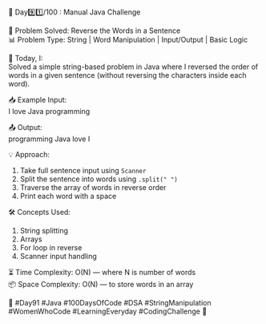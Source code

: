 🚀 Day9️⃣1️⃣/100 : Manual Java Challenge

🧩 Problem Solved: Reverse the Words in a Sentence  
📊 Problem Type: String | Word Manipulation | Input/Output | Basic Logic

📝 Today, I:  
Solved a simple string-based problem in Java where I reversed the order of words in a given sentence (without reversing the characters inside each word).

📥 Example Input:  
I love Java programming  

📤 Output:  
programming Java love I  

💡 Approach:
1. Take full sentence input using `Scanner`
2. Split the sentence into words using `.split(" ")`
3. Traverse the array of words in reverse order
4. Print each word with a space

🛠️ Concepts Used:
1. String splitting
2. Arrays
3. For loop in reverse
4. Scanner input handling

⏳ Time Complexity: O(N) — where N is number of words  
📦 Space Complexity: O(N) — to store words in an array  

🌱 #Day91 #Java #100DaysOfCode #DSA #StringManipulation #WomenWhoCode #LearningEveryday #CodingChallenge 🚀

